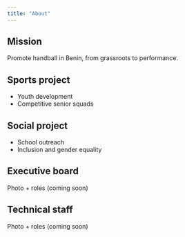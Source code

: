 ```yaml
---
title: "About"
---
```


## Mission
Promote handball in Benin, from grassroots to performance.

## Sports project
- Youth development
- Competitive senior squads

## Social project
- School outreach
- Inclusion and gender equality

## Executive board
Photo + roles (coming soon)

## Technical staff
Photo + roles (coming soon)
